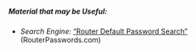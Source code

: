 
##### Material that may be Useful:

  * *Search Engine:* [“Router Default Password Search”](http://www.routerpasswords.com/) (RouterPasswords.com)

